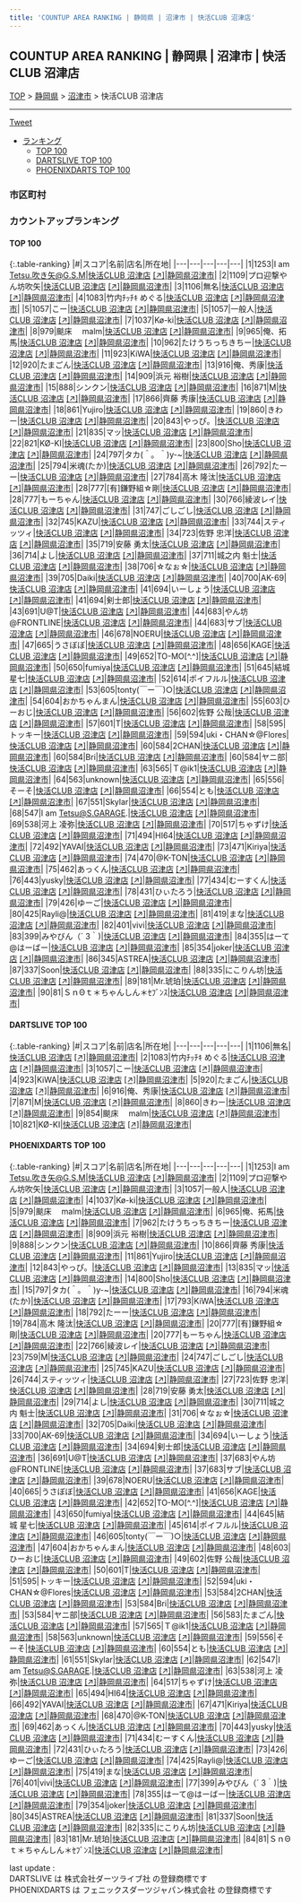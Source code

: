 ```yaml
---
title: 'COUNTUP AREA RANKING | 静岡県 | 沼津市 | 快活CLUB 沼津店'
---
```

## COUNTUP AREA RANKING | 静岡県 | 沼津市 | 快活CLUB 沼津店

[TOP](/darts/rank/) > [静岡県](/darts/rank/静岡県/) > [沼津市](/darts/rank/静岡県/沼津市/) > 快活CLUB 沼津店

___

<a href="https://twitter.com/share?ref_src=twsrc%5Etfw" data-text="COUNTUP AREA RANKING | 静岡県沼津市快活CLUB 沼津店" class="twitter-share-button" data-hashtags="DARTSLIVE,PHOENIXDARTS,darts,ダーツ" data-show-count="false">Tweet</a>

* [ランキング](#カウントアップランキング)
    * [TOP 100](#top-100)
    * [DARTSLIVE TOP 100](#dartslive-top-100)
    * [PHOENIXDARTS TOP 100](#phoenixdarts-top-100)

### 市区町村

<ul>

</ul>

### カウントアップランキング

#### TOP 100



{:.table-ranking}
|#|スコア|名前|店名|所在地|
|---|---|---|---|---|
|1|1253|<span class="rank-name-pd">I am Tetsu.吹き矢@G.S.M</span>|<a href="/darts/rank/shops/95696.html">快活CLUB 沼津店</a> <a href="https://vs.phoenixdarts.com/jp/shop/shopDetailInfo/s_95696?s_seq=95696">[↗]</a>|<a href="/darts/rank/静岡県/沼津市">静岡県沼津市</a>|
|2|1109|<span class="rank-name-pd">プロ迎撃やん坊吹矢</span>|<a href="/darts/rank/shops/95696.html">快活CLUB 沼津店</a> <a href="https://vs.phoenixdarts.com/jp/shop/shopDetailInfo/s_95696?s_seq=95696">[↗]</a>|<a href="/darts/rank/静岡県/沼津市">静岡県沼津市</a>|
|3|1106|<span class="rank-name-dl">無名</span>|<a href="/darts/rank/shops/9b9410111a87cf055f9f3321c1147265.html">快活CLUB 沼津店</a> <a href="https://search.dartslive.com/jp/shop/9b9410111a87cf055f9f3321c1147265">[↗]</a>|<a href="/darts/rank/静岡県/沼津市">静岡県沼津市</a>|
|4|1083|<span class="rank-name-dl">竹内ﾁｯﾁｷ めぐる</span>|<a href="/darts/rank/shops/9b9410111a87cf055f9f3321c1147265.html">快活CLUB 沼津店</a> <a href="https://search.dartslive.com/jp/shop/9b9410111a87cf055f9f3321c1147265">[↗]</a>|<a href="/darts/rank/静岡県/沼津市">静岡県沼津市</a>|
|5|1057|<span class="rank-name-dl">こー</span>|<a href="/darts/rank/shops/9b9410111a87cf055f9f3321c1147265.html">快活CLUB 沼津店</a> <a href="https://search.dartslive.com/jp/shop/9b9410111a87cf055f9f3321c1147265">[↗]</a>|<a href="/darts/rank/静岡県/沼津市">静岡県沼津市</a>|
|5|1057|<span class="rank-name-pd">一般人</span>|<a href="/darts/rank/shops/95696.html">快活CLUB 沼津店</a> <a href="https://vs.phoenixdarts.com/jp/shop/shopDetailInfo/s_95696?s_seq=95696">[↗]</a>|<a href="/darts/rank/静岡県/沼津市">静岡県沼津市</a>|
|7|1037|<span class="rank-name-pd">Kø-ki</span>|<a href="/darts/rank/shops/95696.html">快活CLUB 沼津店</a> <a href="https://vs.phoenixdarts.com/jp/shop/shopDetailInfo/s_95696?s_seq=95696">[↗]</a>|<a href="/darts/rank/静岡県/沼津市">静岡県沼津市</a>|
|8|979|<span class="rank-name-pd">颷床　 malm</span>|<a href="/darts/rank/shops/95696.html">快活CLUB 沼津店</a> <a href="https://vs.phoenixdarts.com/jp/shop/shopDetailInfo/s_95696?s_seq=95696">[↗]</a>|<a href="/darts/rank/静岡県/沼津市">静岡県沼津市</a>|
|9|965|<span class="rank-name-pd">俺、拓馬</span>|<a href="/darts/rank/shops/95696.html">快活CLUB 沼津店</a> <a href="https://vs.phoenixdarts.com/jp/shop/shopDetailInfo/s_95696?s_seq=95696">[↗]</a>|<a href="/darts/rank/静岡県/沼津市">静岡県沼津市</a>|
|10|962|<span class="rank-name-pd">たけうちっちきちー</span>|<a href="/darts/rank/shops/95696.html">快活CLUB 沼津店</a> <a href="https://vs.phoenixdarts.com/jp/shop/shopDetailInfo/s_95696?s_seq=95696">[↗]</a>|<a href="/darts/rank/静岡県/沼津市">静岡県沼津市</a>|
|11|923|<span class="rank-name-dl">KiWA</span>|<a href="/darts/rank/shops/9b9410111a87cf055f9f3321c1147265.html">快活CLUB 沼津店</a> <a href="https://search.dartslive.com/jp/shop/9b9410111a87cf055f9f3321c1147265">[↗]</a>|<a href="/darts/rank/静岡県/沼津市">静岡県沼津市</a>|
|12|920|<span class="rank-name-dl">たまごん</span>|<a href="/darts/rank/shops/9b9410111a87cf055f9f3321c1147265.html">快活CLUB 沼津店</a> <a href="https://search.dartslive.com/jp/shop/9b9410111a87cf055f9f3321c1147265">[↗]</a>|<a href="/darts/rank/静岡県/沼津市">静岡県沼津市</a>|
|13|916|<span class="rank-name-dl">俺、秀康</span>|<a href="/darts/rank/shops/9b9410111a87cf055f9f3321c1147265.html">快活CLUB 沼津店</a> <a href="https://search.dartslive.com/jp/shop/9b9410111a87cf055f9f3321c1147265">[↗]</a>|<a href="/darts/rank/静岡県/沼津市">静岡県沼津市</a>|
|14|909|<span class="rank-name-pd"><span class="pro-icon-pd"></span>浜元 裕樹</span>|<a href="/darts/rank/shops/95696.html">快活CLUB 沼津店</a> <a href="https://vs.phoenixdarts.com/jp/shop/shopDetailInfo/s_95696?s_seq=95696">[↗]</a>|<a href="/darts/rank/静岡県/沼津市">静岡県沼津市</a>|
|15|888|<span class="rank-name-pd">シンクン</span>|<a href="/darts/rank/shops/95696.html">快活CLUB 沼津店</a> <a href="https://vs.phoenixdarts.com/jp/shop/shopDetailInfo/s_95696?s_seq=95696">[↗]</a>|<a href="/darts/rank/静岡県/沼津市">静岡県沼津市</a>|
|16|871|<span class="rank-name-dl">M</span>|<a href="/darts/rank/shops/9b9410111a87cf055f9f3321c1147265.html">快活CLUB 沼津店</a> <a href="https://search.dartslive.com/jp/shop/9b9410111a87cf055f9f3321c1147265">[↗]</a>|<a href="/darts/rank/静岡県/沼津市">静岡県沼津市</a>|
|17|866|<span class="rank-name-pd">齊藤 秀康</span>|<a href="/darts/rank/shops/95696.html">快活CLUB 沼津店</a> <a href="https://vs.phoenixdarts.com/jp/shop/shopDetailInfo/s_95696?s_seq=95696">[↗]</a>|<a href="/darts/rank/静岡県/沼津市">静岡県沼津市</a>|
|18|861|<span class="rank-name-pd">Yujiro</span>|<a href="/darts/rank/shops/95696.html">快活CLUB 沼津店</a> <a href="https://vs.phoenixdarts.com/jp/shop/shopDetailInfo/s_95696?s_seq=95696">[↗]</a>|<a href="/darts/rank/静岡県/沼津市">静岡県沼津市</a>|
|19|860|<span class="rank-name-dl">きわー</span>|<a href="/darts/rank/shops/9b9410111a87cf055f9f3321c1147265.html">快活CLUB 沼津店</a> <a href="https://search.dartslive.com/jp/shop/9b9410111a87cf055f9f3321c1147265">[↗]</a>|<a href="/darts/rank/静岡県/沼津市">静岡県沼津市</a>|
|20|843|<span class="rank-name-pd">やっぴ。</span>|<a href="/darts/rank/shops/95696.html">快活CLUB 沼津店</a> <a href="https://vs.phoenixdarts.com/jp/shop/shopDetailInfo/s_95696?s_seq=95696">[↗]</a>|<a href="/darts/rank/静岡県/沼津市">静岡県沼津市</a>|
|21|835|<span class="rank-name-pd">マッ</span>|<a href="/darts/rank/shops/95696.html">快活CLUB 沼津店</a> <a href="https://vs.phoenixdarts.com/jp/shop/shopDetailInfo/s_95696?s_seq=95696">[↗]</a>|<a href="/darts/rank/静岡県/沼津市">静岡県沼津市</a>|
|22|821|<span class="rank-name-dl">KØ-KI</span>|<a href="/darts/rank/shops/9b9410111a87cf055f9f3321c1147265.html">快活CLUB 沼津店</a> <a href="https://search.dartslive.com/jp/shop/9b9410111a87cf055f9f3321c1147265">[↗]</a>|<a href="/darts/rank/静岡県/沼津市">静岡県沼津市</a>|
|23|800|<span class="rank-name-pd">Sho</span>|<a href="/darts/rank/shops/95696.html">快活CLUB 沼津店</a> <a href="https://vs.phoenixdarts.com/jp/shop/shopDetailInfo/s_95696?s_seq=95696">[↗]</a>|<a href="/darts/rank/静岡県/沼津市">静岡県沼津市</a>|
|24|797|<span class="rank-name-pd">タカ(＾。＾)y-~</span>|<a href="/darts/rank/shops/95696.html">快活CLUB 沼津店</a> <a href="https://vs.phoenixdarts.com/jp/shop/shopDetailInfo/s_95696?s_seq=95696">[↗]</a>|<a href="/darts/rank/静岡県/沼津市">静岡県沼津市</a>|
|25|794|<span class="rank-name-pd">米魂(たか)</span>|<a href="/darts/rank/shops/95696.html">快活CLUB 沼津店</a> <a href="https://vs.phoenixdarts.com/jp/shop/shopDetailInfo/s_95696?s_seq=95696">[↗]</a>|<a href="/darts/rank/静岡県/沼津市">静岡県沼津市</a>|
|26|792|<span class="rank-name-pd">たーー</span>|<a href="/darts/rank/shops/95696.html">快活CLUB 沼津店</a> <a href="https://vs.phoenixdarts.com/jp/shop/shopDetailInfo/s_95696?s_seq=95696">[↗]</a>|<a href="/darts/rank/静岡県/沼津市">静岡県沼津市</a>|
|27|784|<span class="rank-name-pd"><span class="pro-icon-pd"></span>高木 隆汰</span>|<a href="/darts/rank/shops/95696.html">快活CLUB 沼津店</a> <a href="https://vs.phoenixdarts.com/jp/shop/shopDetailInfo/s_95696?s_seq=95696">[↗]</a>|<a href="/darts/rank/静岡県/沼津市">静岡県沼津市</a>|
|28|777|<span class="rank-name-pd">[有]鎌野組☆剛</span>|<a href="/darts/rank/shops/95696.html">快活CLUB 沼津店</a> <a href="https://vs.phoenixdarts.com/jp/shop/shopDetailInfo/s_95696?s_seq=95696">[↗]</a>|<a href="/darts/rank/静岡県/沼津市">静岡県沼津市</a>|
|28|777|<span class="rank-name-pd">もーちゃん</span>|<a href="/darts/rank/shops/95696.html">快活CLUB 沼津店</a> <a href="https://vs.phoenixdarts.com/jp/shop/shopDetailInfo/s_95696?s_seq=95696">[↗]</a>|<a href="/darts/rank/静岡県/沼津市">静岡県沼津市</a>|
|30|766|<span class="rank-name-pd">綾波レイ</span>|<a href="/darts/rank/shops/95696.html">快活CLUB 沼津店</a> <a href="https://vs.phoenixdarts.com/jp/shop/shopDetailInfo/s_95696?s_seq=95696">[↗]</a>|<a href="/darts/rank/静岡県/沼津市">静岡県沼津市</a>|
|31|747|<span class="rank-name-pd">ごしごし</span>|<a href="/darts/rank/shops/95696.html">快活CLUB 沼津店</a> <a href="https://vs.phoenixdarts.com/jp/shop/shopDetailInfo/s_95696?s_seq=95696">[↗]</a>|<a href="/darts/rank/静岡県/沼津市">静岡県沼津市</a>|
|32|745|<span class="rank-name-pd">KAZU</span>|<a href="/darts/rank/shops/95696.html">快活CLUB 沼津店</a> <a href="https://vs.phoenixdarts.com/jp/shop/shopDetailInfo/s_95696?s_seq=95696">[↗]</a>|<a href="/darts/rank/静岡県/沼津市">静岡県沼津市</a>|
|33|744|<span class="rank-name-pd">スティッツィ</span>|<a href="/darts/rank/shops/95696.html">快活CLUB 沼津店</a> <a href="https://vs.phoenixdarts.com/jp/shop/shopDetailInfo/s_95696?s_seq=95696">[↗]</a>|<a href="/darts/rank/静岡県/沼津市">静岡県沼津市</a>|
|34|723|<span class="rank-name-pd"><span class="pro-icon-pd"></span>佐野 忠洋</span>|<a href="/darts/rank/shops/95696.html">快活CLUB 沼津店</a> <a href="https://vs.phoenixdarts.com/jp/shop/shopDetailInfo/s_95696?s_seq=95696">[↗]</a>|<a href="/darts/rank/静岡県/沼津市">静岡県沼津市</a>|
|35|719|<span class="rank-name-pd"><span class="pro-icon-pd"></span>安藤 勇太</span>|<a href="/darts/rank/shops/95696.html">快活CLUB 沼津店</a> <a href="https://vs.phoenixdarts.com/jp/shop/shopDetailInfo/s_95696?s_seq=95696">[↗]</a>|<a href="/darts/rank/静岡県/沼津市">静岡県沼津市</a>|
|36|714|<span class="rank-name-pd">よし</span>|<a href="/darts/rank/shops/95696.html">快活CLUB 沼津店</a> <a href="https://vs.phoenixdarts.com/jp/shop/shopDetailInfo/s_95696?s_seq=95696">[↗]</a>|<a href="/darts/rank/静岡県/沼津市">静岡県沼津市</a>|
|37|711|<span class="rank-name-pd"><span class="pro-icon-pd"></span>城之内 魁士</span>|<a href="/darts/rank/shops/95696.html">快活CLUB 沼津店</a> <a href="https://vs.phoenixdarts.com/jp/shop/shopDetailInfo/s_95696?s_seq=95696">[↗]</a>|<a href="/darts/rank/静岡県/沼津市">静岡県沼津市</a>|
|38|706|<span class="rank-name-pd">☆なぉ☆</span>|<a href="/darts/rank/shops/95696.html">快活CLUB 沼津店</a> <a href="https://vs.phoenixdarts.com/jp/shop/shopDetailInfo/s_95696?s_seq=95696">[↗]</a>|<a href="/darts/rank/静岡県/沼津市">静岡県沼津市</a>|
|39|705|<span class="rank-name-pd">Daiki</span>|<a href="/darts/rank/shops/95696.html">快活CLUB 沼津店</a> <a href="https://vs.phoenixdarts.com/jp/shop/shopDetailInfo/s_95696?s_seq=95696">[↗]</a>|<a href="/darts/rank/静岡県/沼津市">静岡県沼津市</a>|
|40|700|<span class="rank-name-pd">AK-69</span>|<a href="/darts/rank/shops/95696.html">快活CLUB 沼津店</a> <a href="https://vs.phoenixdarts.com/jp/shop/shopDetailInfo/s_95696?s_seq=95696">[↗]</a>|<a href="/darts/rank/静岡県/沼津市">静岡県沼津市</a>|
|41|694|<span class="rank-name-pd">いーしょう</span>|<a href="/darts/rank/shops/95696.html">快活CLUB 沼津店</a> <a href="https://vs.phoenixdarts.com/jp/shop/shopDetailInfo/s_95696?s_seq=95696">[↗]</a>|<a href="/darts/rank/静岡県/沼津市">静岡県沼津市</a>|
|41|694|<span class="rank-name-pd">剣士郎</span>|<a href="/darts/rank/shops/95696.html">快活CLUB 沼津店</a> <a href="https://vs.phoenixdarts.com/jp/shop/shopDetailInfo/s_95696?s_seq=95696">[↗]</a>|<a href="/darts/rank/静岡県/沼津市">静岡県沼津市</a>|
|43|691|<span class="rank-name-pd">U@T</span>|<a href="/darts/rank/shops/95696.html">快活CLUB 沼津店</a> <a href="https://vs.phoenixdarts.com/jp/shop/shopDetailInfo/s_95696?s_seq=95696">[↗]</a>|<a href="/darts/rank/静岡県/沼津市">静岡県沼津市</a>|
|44|683|<span class="rank-name-pd">やん坊@FRONTLINE</span>|<a href="/darts/rank/shops/95696.html">快活CLUB 沼津店</a> <a href="https://vs.phoenixdarts.com/jp/shop/shopDetailInfo/s_95696?s_seq=95696">[↗]</a>|<a href="/darts/rank/静岡県/沼津市">静岡県沼津市</a>|
|44|683|<span class="rank-name-pd">サブ</span>|<a href="/darts/rank/shops/95696.html">快活CLUB 沼津店</a> <a href="https://vs.phoenixdarts.com/jp/shop/shopDetailInfo/s_95696?s_seq=95696">[↗]</a>|<a href="/darts/rank/静岡県/沼津市">静岡県沼津市</a>|
|46|678|<span class="rank-name-pd">NOERU</span>|<a href="/darts/rank/shops/95696.html">快活CLUB 沼津店</a> <a href="https://vs.phoenixdarts.com/jp/shop/shopDetailInfo/s_95696?s_seq=95696">[↗]</a>|<a href="/darts/rank/静岡県/沼津市">静岡県沼津市</a>|
|47|665|<span class="rank-name-pd">うさぼぼ</span>|<a href="/darts/rank/shops/95696.html">快活CLUB 沼津店</a> <a href="https://vs.phoenixdarts.com/jp/shop/shopDetailInfo/s_95696?s_seq=95696">[↗]</a>|<a href="/darts/rank/静岡県/沼津市">静岡県沼津市</a>|
|48|656|<span class="rank-name-pd">KAGE</span>|<a href="/darts/rank/shops/95696.html">快活CLUB 沼津店</a> <a href="https://vs.phoenixdarts.com/jp/shop/shopDetailInfo/s_95696?s_seq=95696">[↗]</a>|<a href="/darts/rank/静岡県/沼津市">静岡県沼津市</a>|
|49|652|<span class="rank-name-pd">TO-MO[^.^]</span>|<a href="/darts/rank/shops/95696.html">快活CLUB 沼津店</a> <a href="https://vs.phoenixdarts.com/jp/shop/shopDetailInfo/s_95696?s_seq=95696">[↗]</a>|<a href="/darts/rank/静岡県/沼津市">静岡県沼津市</a>|
|50|650|<span class="rank-name-pd">fumiya</span>|<a href="/darts/rank/shops/95696.html">快活CLUB 沼津店</a> <a href="https://vs.phoenixdarts.com/jp/shop/shopDetailInfo/s_95696?s_seq=95696">[↗]</a>|<a href="/darts/rank/静岡県/沼津市">静岡県沼津市</a>|
|51|645|<span class="rank-name-pd">結城 星七</span>|<a href="/darts/rank/shops/95696.html">快活CLUB 沼津店</a> <a href="https://vs.phoenixdarts.com/jp/shop/shopDetailInfo/s_95696?s_seq=95696">[↗]</a>|<a href="/darts/rank/静岡県/沼津市">静岡県沼津市</a>|
|52|614|<span class="rank-name-pd">ポイフルル</span>|<a href="/darts/rank/shops/95696.html">快活CLUB 沼津店</a> <a href="https://vs.phoenixdarts.com/jp/shop/shopDetailInfo/s_95696?s_seq=95696">[↗]</a>|<a href="/darts/rank/静岡県/沼津市">静岡県沼津市</a>|
|53|605|<span class="rank-name-pd">tonty(￣ー￣)○</span>|<a href="/darts/rank/shops/95696.html">快活CLUB 沼津店</a> <a href="https://vs.phoenixdarts.com/jp/shop/shopDetailInfo/s_95696?s_seq=95696">[↗]</a>|<a href="/darts/rank/静岡県/沼津市">静岡県沼津市</a>|
|54|604|<span class="rank-name-pd">おかちゃんまん</span>|<a href="/darts/rank/shops/95696.html">快活CLUB 沼津店</a> <a href="https://vs.phoenixdarts.com/jp/shop/shopDetailInfo/s_95696?s_seq=95696">[↗]</a>|<a href="/darts/rank/静岡県/沼津市">静岡県沼津市</a>|
|55|603|<span class="rank-name-pd">ひーおじ</span>|<a href="/darts/rank/shops/95696.html">快活CLUB 沼津店</a> <a href="https://vs.phoenixdarts.com/jp/shop/shopDetailInfo/s_95696?s_seq=95696">[↗]</a>|<a href="/darts/rank/静岡県/沼津市">静岡県沼津市</a>|
|56|602|<span class="rank-name-pd">佐野 公哉</span>|<a href="/darts/rank/shops/95696.html">快活CLUB 沼津店</a> <a href="https://vs.phoenixdarts.com/jp/shop/shopDetailInfo/s_95696?s_seq=95696">[↗]</a>|<a href="/darts/rank/静岡県/沼津市">静岡県沼津市</a>|
|57|601|<span class="rank-name-pd">T</span>|<a href="/darts/rank/shops/95696.html">快活CLUB 沼津店</a> <a href="https://vs.phoenixdarts.com/jp/shop/shopDetailInfo/s_95696?s_seq=95696">[↗]</a>|<a href="/darts/rank/静岡県/沼津市">静岡県沼津市</a>|
|58|595|<span class="rank-name-pd">トッキー</span>|<a href="/darts/rank/shops/95696.html">快活CLUB 沼津店</a> <a href="https://vs.phoenixdarts.com/jp/shop/shopDetailInfo/s_95696?s_seq=95696">[↗]</a>|<a href="/darts/rank/静岡県/沼津市">静岡県沼津市</a>|
|59|594|<span class="rank-name-pd">uki・CHAN☆@Flores</span>|<a href="/darts/rank/shops/95696.html">快活CLUB 沼津店</a> <a href="https://vs.phoenixdarts.com/jp/shop/shopDetailInfo/s_95696?s_seq=95696">[↗]</a>|<a href="/darts/rank/静岡県/沼津市">静岡県沼津市</a>|
|60|584|<span class="rank-name-pd">2CHAN</span>|<a href="/darts/rank/shops/95696.html">快活CLUB 沼津店</a> <a href="https://vs.phoenixdarts.com/jp/shop/shopDetailInfo/s_95696?s_seq=95696">[↗]</a>|<a href="/darts/rank/静岡県/沼津市">静岡県沼津市</a>|
|60|584|<span class="rank-name-pd">Bri</span>|<a href="/darts/rank/shops/95696.html">快活CLUB 沼津店</a> <a href="https://vs.phoenixdarts.com/jp/shop/shopDetailInfo/s_95696?s_seq=95696">[↗]</a>|<a href="/darts/rank/静岡県/沼津市">静岡県沼津市</a>|
|60|584|<span class="rank-name-pd">ヤニ部</span>|<a href="/darts/rank/shops/95696.html">快活CLUB 沼津店</a> <a href="https://vs.phoenixdarts.com/jp/shop/shopDetailInfo/s_95696?s_seq=95696">[↗]</a>|<a href="/darts/rank/静岡県/沼津市">静岡県沼津市</a>|
|63|565|<span class="rank-name-pd">Ｔ@ik1</span>|<a href="/darts/rank/shops/95696.html">快活CLUB 沼津店</a> <a href="https://vs.phoenixdarts.com/jp/shop/shopDetailInfo/s_95696?s_seq=95696">[↗]</a>|<a href="/darts/rank/静岡県/沼津市">静岡県沼津市</a>|
|64|563|<span class="rank-name-pd">unknown</span>|<a href="/darts/rank/shops/95696.html">快活CLUB 沼津店</a> <a href="https://vs.phoenixdarts.com/jp/shop/shopDetailInfo/s_95696?s_seq=95696">[↗]</a>|<a href="/darts/rank/静岡県/沼津市">静岡県沼津市</a>|
|65|556|<span class="rank-name-pd">そーそ</span>|<a href="/darts/rank/shops/95696.html">快活CLUB 沼津店</a> <a href="https://vs.phoenixdarts.com/jp/shop/shopDetailInfo/s_95696?s_seq=95696">[↗]</a>|<a href="/darts/rank/静岡県/沼津市">静岡県沼津市</a>|
|66|554|<span class="rank-name-pd">とも</span>|<a href="/darts/rank/shops/95696.html">快活CLUB 沼津店</a> <a href="https://vs.phoenixdarts.com/jp/shop/shopDetailInfo/s_95696?s_seq=95696">[↗]</a>|<a href="/darts/rank/静岡県/沼津市">静岡県沼津市</a>|
|67|551|<span class="rank-name-pd">Skylar</span>|<a href="/darts/rank/shops/95696.html">快活CLUB 沼津店</a> <a href="https://vs.phoenixdarts.com/jp/shop/shopDetailInfo/s_95696?s_seq=95696">[↗]</a>|<a href="/darts/rank/静岡県/沼津市">静岡県沼津市</a>|
|68|547|<span class="rank-name-pd">I am Tetsu@S.GARAGE.</span>|<a href="/darts/rank/shops/95696.html">快活CLUB 沼津店</a> <a href="https://vs.phoenixdarts.com/jp/shop/shopDetailInfo/s_95696?s_seq=95696">[↗]</a>|<a href="/darts/rank/静岡県/沼津市">静岡県沼津市</a>|
|69|538|<span class="rank-name-pd">河上 凌弥</span>|<a href="/darts/rank/shops/95696.html">快活CLUB 沼津店</a> <a href="https://vs.phoenixdarts.com/jp/shop/shopDetailInfo/s_95696?s_seq=95696">[↗]</a>|<a href="/darts/rank/静岡県/沼津市">静岡県沼津市</a>|
|70|517|<span class="rank-name-pd">ちゃずけ</span>|<a href="/darts/rank/shops/95696.html">快活CLUB 沼津店</a> <a href="https://vs.phoenixdarts.com/jp/shop/shopDetailInfo/s_95696?s_seq=95696">[↗]</a>|<a href="/darts/rank/静岡県/沼津市">静岡県沼津市</a>|
|71|494|<span class="rank-name-pd">HI64</span>|<a href="/darts/rank/shops/95696.html">快活CLUB 沼津店</a> <a href="https://vs.phoenixdarts.com/jp/shop/shopDetailInfo/s_95696?s_seq=95696">[↗]</a>|<a href="/darts/rank/静岡県/沼津市">静岡県沼津市</a>|
|72|492|<span class="rank-name-pd">YAVAI</span>|<a href="/darts/rank/shops/95696.html">快活CLUB 沼津店</a> <a href="https://vs.phoenixdarts.com/jp/shop/shopDetailInfo/s_95696?s_seq=95696">[↗]</a>|<a href="/darts/rank/静岡県/沼津市">静岡県沼津市</a>|
|73|471|<span class="rank-name-pd">Kiriya</span>|<a href="/darts/rank/shops/95696.html">快活CLUB 沼津店</a> <a href="https://vs.phoenixdarts.com/jp/shop/shopDetailInfo/s_95696?s_seq=95696">[↗]</a>|<a href="/darts/rank/静岡県/沼津市">静岡県沼津市</a>|
|74|470|<span class="rank-name-pd">@K-TON</span>|<a href="/darts/rank/shops/95696.html">快活CLUB 沼津店</a> <a href="https://vs.phoenixdarts.com/jp/shop/shopDetailInfo/s_95696?s_seq=95696">[↗]</a>|<a href="/darts/rank/静岡県/沼津市">静岡県沼津市</a>|
|75|462|<span class="rank-name-pd">あっくん</span>|<a href="/darts/rank/shops/95696.html">快活CLUB 沼津店</a> <a href="https://vs.phoenixdarts.com/jp/shop/shopDetailInfo/s_95696?s_seq=95696">[↗]</a>|<a href="/darts/rank/静岡県/沼津市">静岡県沼津市</a>|
|76|443|<span class="rank-name-pd">yusky</span>|<a href="/darts/rank/shops/95696.html">快活CLUB 沼津店</a> <a href="https://vs.phoenixdarts.com/jp/shop/shopDetailInfo/s_95696?s_seq=95696">[↗]</a>|<a href="/darts/rank/静岡県/沼津市">静岡県沼津市</a>|
|77|434|<span class="rank-name-pd">むーすくん</span>|<a href="/darts/rank/shops/95696.html">快活CLUB 沼津店</a> <a href="https://vs.phoenixdarts.com/jp/shop/shopDetailInfo/s_95696?s_seq=95696">[↗]</a>|<a href="/darts/rank/静岡県/沼津市">静岡県沼津市</a>|
|78|431|<span class="rank-name-pd">ひぃたろう</span>|<a href="/darts/rank/shops/95696.html">快活CLUB 沼津店</a> <a href="https://vs.phoenixdarts.com/jp/shop/shopDetailInfo/s_95696?s_seq=95696">[↗]</a>|<a href="/darts/rank/静岡県/沼津市">静岡県沼津市</a>|
|79|426|<span class="rank-name-pd">ゆーご</span>|<a href="/darts/rank/shops/95696.html">快活CLUB 沼津店</a> <a href="https://vs.phoenixdarts.com/jp/shop/shopDetailInfo/s_95696?s_seq=95696">[↗]</a>|<a href="/darts/rank/静岡県/沼津市">静岡県沼津市</a>|
|80|425|<span class="rank-name-pd">Rayli@</span>|<a href="/darts/rank/shops/95696.html">快活CLUB 沼津店</a> <a href="https://vs.phoenixdarts.com/jp/shop/shopDetailInfo/s_95696?s_seq=95696">[↗]</a>|<a href="/darts/rank/静岡県/沼津市">静岡県沼津市</a>|
|81|419|<span class="rank-name-pd">まな</span>|<a href="/darts/rank/shops/95696.html">快活CLUB 沼津店</a> <a href="https://vs.phoenixdarts.com/jp/shop/shopDetailInfo/s_95696?s_seq=95696">[↗]</a>|<a href="/darts/rank/静岡県/沼津市">静岡県沼津市</a>|
|82|401|<span class="rank-name-pd">vivi</span>|<a href="/darts/rank/shops/95696.html">快活CLUB 沼津店</a> <a href="https://vs.phoenixdarts.com/jp/shop/shopDetailInfo/s_95696?s_seq=95696">[↗]</a>|<a href="/darts/rank/静岡県/沼津市">静岡県沼津市</a>|
|83|399|<span class="rank-name-pd">みやびん（´ 3｀)</span>|<a href="/darts/rank/shops/95696.html">快活CLUB 沼津店</a> <a href="https://vs.phoenixdarts.com/jp/shop/shopDetailInfo/s_95696?s_seq=95696">[↗]</a>|<a href="/darts/rank/静岡県/沼津市">静岡県沼津市</a>|
|84|355|<span class="rank-name-pd">はーて@はーばー</span>|<a href="/darts/rank/shops/95696.html">快活CLUB 沼津店</a> <a href="https://vs.phoenixdarts.com/jp/shop/shopDetailInfo/s_95696?s_seq=95696">[↗]</a>|<a href="/darts/rank/静岡県/沼津市">静岡県沼津市</a>|
|85|354|<span class="rank-name-pd">joker</span>|<a href="/darts/rank/shops/95696.html">快活CLUB 沼津店</a> <a href="https://vs.phoenixdarts.com/jp/shop/shopDetailInfo/s_95696?s_seq=95696">[↗]</a>|<a href="/darts/rank/静岡県/沼津市">静岡県沼津市</a>|
|86|345|<span class="rank-name-pd">ASTREA</span>|<a href="/darts/rank/shops/95696.html">快活CLUB 沼津店</a> <a href="https://vs.phoenixdarts.com/jp/shop/shopDetailInfo/s_95696?s_seq=95696">[↗]</a>|<a href="/darts/rank/静岡県/沼津市">静岡県沼津市</a>|
|87|337|<span class="rank-name-pd">Soon</span>|<a href="/darts/rank/shops/95696.html">快活CLUB 沼津店</a> <a href="https://vs.phoenixdarts.com/jp/shop/shopDetailInfo/s_95696?s_seq=95696">[↗]</a>|<a href="/darts/rank/静岡県/沼津市">静岡県沼津市</a>|
|88|335|<span class="rank-name-pd">にこりん坊</span>|<a href="/darts/rank/shops/95696.html">快活CLUB 沼津店</a> <a href="https://vs.phoenixdarts.com/jp/shop/shopDetailInfo/s_95696?s_seq=95696">[↗]</a>|<a href="/darts/rank/静岡県/沼津市">静岡県沼津市</a>|
|89|181|<span class="rank-name-pd">Mr.琥珀</span>|<a href="/darts/rank/shops/95696.html">快活CLUB 沼津店</a> <a href="https://vs.phoenixdarts.com/jp/shop/shopDetailInfo/s_95696?s_seq=95696">[↗]</a>|<a href="/darts/rank/静岡県/沼津市">静岡県沼津市</a>|
|90|81|<span class="rank-name-pd">ＳｎΘｔ＊ちゃんしん＊ｾﾌﾞﾝｽ</span>|<a href="/darts/rank/shops/95696.html">快活CLUB 沼津店</a> <a href="https://vs.phoenixdarts.com/jp/shop/shopDetailInfo/s_95696?s_seq=95696">[↗]</a>|<a href="/darts/rank/静岡県/沼津市">静岡県沼津市</a>|


#### DARTSLIVE TOP 100



{:.table-ranking}
|#|スコア|名前|店名|所在地|
|---|---|---|---|---|
|1|1106|<span class="rank-name-dl">無名</span>|<a href="/darts/rank/shops/9b9410111a87cf055f9f3321c1147265.html">快活CLUB 沼津店</a> <a href="https://search.dartslive.com/jp/shop/9b9410111a87cf055f9f3321c1147265">[↗]</a>|<a href="/darts/rank/静岡県/沼津市">静岡県沼津市</a>|
|2|1083|<span class="rank-name-dl">竹内ﾁｯﾁｷ めぐる</span>|<a href="/darts/rank/shops/9b9410111a87cf055f9f3321c1147265.html">快活CLUB 沼津店</a> <a href="https://search.dartslive.com/jp/shop/9b9410111a87cf055f9f3321c1147265">[↗]</a>|<a href="/darts/rank/静岡県/沼津市">静岡県沼津市</a>|
|3|1057|<span class="rank-name-dl">こー</span>|<a href="/darts/rank/shops/9b9410111a87cf055f9f3321c1147265.html">快活CLUB 沼津店</a> <a href="https://search.dartslive.com/jp/shop/9b9410111a87cf055f9f3321c1147265">[↗]</a>|<a href="/darts/rank/静岡県/沼津市">静岡県沼津市</a>|
|4|923|<span class="rank-name-dl">KiWA</span>|<a href="/darts/rank/shops/9b9410111a87cf055f9f3321c1147265.html">快活CLUB 沼津店</a> <a href="https://search.dartslive.com/jp/shop/9b9410111a87cf055f9f3321c1147265">[↗]</a>|<a href="/darts/rank/静岡県/沼津市">静岡県沼津市</a>|
|5|920|<span class="rank-name-dl">たまごん</span>|<a href="/darts/rank/shops/9b9410111a87cf055f9f3321c1147265.html">快活CLUB 沼津店</a> <a href="https://search.dartslive.com/jp/shop/9b9410111a87cf055f9f3321c1147265">[↗]</a>|<a href="/darts/rank/静岡県/沼津市">静岡県沼津市</a>|
|6|916|<span class="rank-name-dl">俺、秀康</span>|<a href="/darts/rank/shops/9b9410111a87cf055f9f3321c1147265.html">快活CLUB 沼津店</a> <a href="https://search.dartslive.com/jp/shop/9b9410111a87cf055f9f3321c1147265">[↗]</a>|<a href="/darts/rank/静岡県/沼津市">静岡県沼津市</a>|
|7|871|<span class="rank-name-dl">M</span>|<a href="/darts/rank/shops/9b9410111a87cf055f9f3321c1147265.html">快活CLUB 沼津店</a> <a href="https://search.dartslive.com/jp/shop/9b9410111a87cf055f9f3321c1147265">[↗]</a>|<a href="/darts/rank/静岡県/沼津市">静岡県沼津市</a>|
|8|860|<span class="rank-name-dl">きわー</span>|<a href="/darts/rank/shops/9b9410111a87cf055f9f3321c1147265.html">快活CLUB 沼津店</a> <a href="https://search.dartslive.com/jp/shop/9b9410111a87cf055f9f3321c1147265">[↗]</a>|<a href="/darts/rank/静岡県/沼津市">静岡県沼津市</a>|
|9|854|<span class="rank-name-dl">颷床　 malm</span>|<a href="/darts/rank/shops/9b9410111a87cf055f9f3321c1147265.html">快活CLUB 沼津店</a> <a href="https://search.dartslive.com/jp/shop/9b9410111a87cf055f9f3321c1147265">[↗]</a>|<a href="/darts/rank/静岡県/沼津市">静岡県沼津市</a>|
|10|821|<span class="rank-name-dl">KØ-KI</span>|<a href="/darts/rank/shops/9b9410111a87cf055f9f3321c1147265.html">快活CLUB 沼津店</a> <a href="https://search.dartslive.com/jp/shop/9b9410111a87cf055f9f3321c1147265">[↗]</a>|<a href="/darts/rank/静岡県/沼津市">静岡県沼津市</a>|


#### PHOENIXDARTS TOP 100



{:.table-ranking}
|#|スコア|名前|店名|所在地|
|---|---|---|---|---|
|1|1253|<span class="rank-name-pd">I am Tetsu.吹き矢@G.S.M</span>|<a href="/darts/rank/shops/95696.html">快活CLUB 沼津店</a> <a href="https://vs.phoenixdarts.com/jp/shop/shopDetailInfo/s_95696?s_seq=95696">[↗]</a>|<a href="/darts/rank/静岡県/沼津市">静岡県沼津市</a>|
|2|1109|<span class="rank-name-pd">プロ迎撃やん坊吹矢</span>|<a href="/darts/rank/shops/95696.html">快活CLUB 沼津店</a> <a href="https://vs.phoenixdarts.com/jp/shop/shopDetailInfo/s_95696?s_seq=95696">[↗]</a>|<a href="/darts/rank/静岡県/沼津市">静岡県沼津市</a>|
|3|1057|<span class="rank-name-pd">一般人</span>|<a href="/darts/rank/shops/95696.html">快活CLUB 沼津店</a> <a href="https://vs.phoenixdarts.com/jp/shop/shopDetailInfo/s_95696?s_seq=95696">[↗]</a>|<a href="/darts/rank/静岡県/沼津市">静岡県沼津市</a>|
|4|1037|<span class="rank-name-pd">Kø-ki</span>|<a href="/darts/rank/shops/95696.html">快活CLUB 沼津店</a> <a href="https://vs.phoenixdarts.com/jp/shop/shopDetailInfo/s_95696?s_seq=95696">[↗]</a>|<a href="/darts/rank/静岡県/沼津市">静岡県沼津市</a>|
|5|979|<span class="rank-name-pd">颷床　 malm</span>|<a href="/darts/rank/shops/95696.html">快活CLUB 沼津店</a> <a href="https://vs.phoenixdarts.com/jp/shop/shopDetailInfo/s_95696?s_seq=95696">[↗]</a>|<a href="/darts/rank/静岡県/沼津市">静岡県沼津市</a>|
|6|965|<span class="rank-name-pd">俺、拓馬</span>|<a href="/darts/rank/shops/95696.html">快活CLUB 沼津店</a> <a href="https://vs.phoenixdarts.com/jp/shop/shopDetailInfo/s_95696?s_seq=95696">[↗]</a>|<a href="/darts/rank/静岡県/沼津市">静岡県沼津市</a>|
|7|962|<span class="rank-name-pd">たけうちっちきちー</span>|<a href="/darts/rank/shops/95696.html">快活CLUB 沼津店</a> <a href="https://vs.phoenixdarts.com/jp/shop/shopDetailInfo/s_95696?s_seq=95696">[↗]</a>|<a href="/darts/rank/静岡県/沼津市">静岡県沼津市</a>|
|8|909|<span class="rank-name-pd"><span class="pro-icon-pd"></span>浜元 裕樹</span>|<a href="/darts/rank/shops/95696.html">快活CLUB 沼津店</a> <a href="https://vs.phoenixdarts.com/jp/shop/shopDetailInfo/s_95696?s_seq=95696">[↗]</a>|<a href="/darts/rank/静岡県/沼津市">静岡県沼津市</a>|
|9|888|<span class="rank-name-pd">シンクン</span>|<a href="/darts/rank/shops/95696.html">快活CLUB 沼津店</a> <a href="https://vs.phoenixdarts.com/jp/shop/shopDetailInfo/s_95696?s_seq=95696">[↗]</a>|<a href="/darts/rank/静岡県/沼津市">静岡県沼津市</a>|
|10|866|<span class="rank-name-pd">齊藤 秀康</span>|<a href="/darts/rank/shops/95696.html">快活CLUB 沼津店</a> <a href="https://vs.phoenixdarts.com/jp/shop/shopDetailInfo/s_95696?s_seq=95696">[↗]</a>|<a href="/darts/rank/静岡県/沼津市">静岡県沼津市</a>|
|11|861|<span class="rank-name-pd">Yujiro</span>|<a href="/darts/rank/shops/95696.html">快活CLUB 沼津店</a> <a href="https://vs.phoenixdarts.com/jp/shop/shopDetailInfo/s_95696?s_seq=95696">[↗]</a>|<a href="/darts/rank/静岡県/沼津市">静岡県沼津市</a>|
|12|843|<span class="rank-name-pd">やっぴ。</span>|<a href="/darts/rank/shops/95696.html">快活CLUB 沼津店</a> <a href="https://vs.phoenixdarts.com/jp/shop/shopDetailInfo/s_95696?s_seq=95696">[↗]</a>|<a href="/darts/rank/静岡県/沼津市">静岡県沼津市</a>|
|13|835|<span class="rank-name-pd">マッ</span>|<a href="/darts/rank/shops/95696.html">快活CLUB 沼津店</a> <a href="https://vs.phoenixdarts.com/jp/shop/shopDetailInfo/s_95696?s_seq=95696">[↗]</a>|<a href="/darts/rank/静岡県/沼津市">静岡県沼津市</a>|
|14|800|<span class="rank-name-pd">Sho</span>|<a href="/darts/rank/shops/95696.html">快活CLUB 沼津店</a> <a href="https://vs.phoenixdarts.com/jp/shop/shopDetailInfo/s_95696?s_seq=95696">[↗]</a>|<a href="/darts/rank/静岡県/沼津市">静岡県沼津市</a>|
|15|797|<span class="rank-name-pd">タカ(＾。＾)y-~</span>|<a href="/darts/rank/shops/95696.html">快活CLUB 沼津店</a> <a href="https://vs.phoenixdarts.com/jp/shop/shopDetailInfo/s_95696?s_seq=95696">[↗]</a>|<a href="/darts/rank/静岡県/沼津市">静岡県沼津市</a>|
|16|794|<span class="rank-name-pd">米魂(たか)</span>|<a href="/darts/rank/shops/95696.html">快活CLUB 沼津店</a> <a href="https://vs.phoenixdarts.com/jp/shop/shopDetailInfo/s_95696?s_seq=95696">[↗]</a>|<a href="/darts/rank/静岡県/沼津市">静岡県沼津市</a>|
|17|793|<span class="rank-name-pd">KiWA</span>|<a href="/darts/rank/shops/95696.html">快活CLUB 沼津店</a> <a href="https://vs.phoenixdarts.com/jp/shop/shopDetailInfo/s_95696?s_seq=95696">[↗]</a>|<a href="/darts/rank/静岡県/沼津市">静岡県沼津市</a>|
|18|792|<span class="rank-name-pd">たーー</span>|<a href="/darts/rank/shops/95696.html">快活CLUB 沼津店</a> <a href="https://vs.phoenixdarts.com/jp/shop/shopDetailInfo/s_95696?s_seq=95696">[↗]</a>|<a href="/darts/rank/静岡県/沼津市">静岡県沼津市</a>|
|19|784|<span class="rank-name-pd"><span class="pro-icon-pd"></span>高木 隆汰</span>|<a href="/darts/rank/shops/95696.html">快活CLUB 沼津店</a> <a href="https://vs.phoenixdarts.com/jp/shop/shopDetailInfo/s_95696?s_seq=95696">[↗]</a>|<a href="/darts/rank/静岡県/沼津市">静岡県沼津市</a>|
|20|777|<span class="rank-name-pd">[有]鎌野組☆剛</span>|<a href="/darts/rank/shops/95696.html">快活CLUB 沼津店</a> <a href="https://vs.phoenixdarts.com/jp/shop/shopDetailInfo/s_95696?s_seq=95696">[↗]</a>|<a href="/darts/rank/静岡県/沼津市">静岡県沼津市</a>|
|20|777|<span class="rank-name-pd">もーちゃん</span>|<a href="/darts/rank/shops/95696.html">快活CLUB 沼津店</a> <a href="https://vs.phoenixdarts.com/jp/shop/shopDetailInfo/s_95696?s_seq=95696">[↗]</a>|<a href="/darts/rank/静岡県/沼津市">静岡県沼津市</a>|
|22|766|<span class="rank-name-pd">綾波レイ</span>|<a href="/darts/rank/shops/95696.html">快活CLUB 沼津店</a> <a href="https://vs.phoenixdarts.com/jp/shop/shopDetailInfo/s_95696?s_seq=95696">[↗]</a>|<a href="/darts/rank/静岡県/沼津市">静岡県沼津市</a>|
|23|759|<span class="rank-name-pd">M</span>|<a href="/darts/rank/shops/95696.html">快活CLUB 沼津店</a> <a href="https://vs.phoenixdarts.com/jp/shop/shopDetailInfo/s_95696?s_seq=95696">[↗]</a>|<a href="/darts/rank/静岡県/沼津市">静岡県沼津市</a>|
|24|747|<span class="rank-name-pd">ごしごし</span>|<a href="/darts/rank/shops/95696.html">快活CLUB 沼津店</a> <a href="https://vs.phoenixdarts.com/jp/shop/shopDetailInfo/s_95696?s_seq=95696">[↗]</a>|<a href="/darts/rank/静岡県/沼津市">静岡県沼津市</a>|
|25|745|<span class="rank-name-pd">KAZU</span>|<a href="/darts/rank/shops/95696.html">快活CLUB 沼津店</a> <a href="https://vs.phoenixdarts.com/jp/shop/shopDetailInfo/s_95696?s_seq=95696">[↗]</a>|<a href="/darts/rank/静岡県/沼津市">静岡県沼津市</a>|
|26|744|<span class="rank-name-pd">スティッツィ</span>|<a href="/darts/rank/shops/95696.html">快活CLUB 沼津店</a> <a href="https://vs.phoenixdarts.com/jp/shop/shopDetailInfo/s_95696?s_seq=95696">[↗]</a>|<a href="/darts/rank/静岡県/沼津市">静岡県沼津市</a>|
|27|723|<span class="rank-name-pd"><span class="pro-icon-pd"></span>佐野 忠洋</span>|<a href="/darts/rank/shops/95696.html">快活CLUB 沼津店</a> <a href="https://vs.phoenixdarts.com/jp/shop/shopDetailInfo/s_95696?s_seq=95696">[↗]</a>|<a href="/darts/rank/静岡県/沼津市">静岡県沼津市</a>|
|28|719|<span class="rank-name-pd"><span class="pro-icon-pd"></span>安藤 勇太</span>|<a href="/darts/rank/shops/95696.html">快活CLUB 沼津店</a> <a href="https://vs.phoenixdarts.com/jp/shop/shopDetailInfo/s_95696?s_seq=95696">[↗]</a>|<a href="/darts/rank/静岡県/沼津市">静岡県沼津市</a>|
|29|714|<span class="rank-name-pd">よし</span>|<a href="/darts/rank/shops/95696.html">快活CLUB 沼津店</a> <a href="https://vs.phoenixdarts.com/jp/shop/shopDetailInfo/s_95696?s_seq=95696">[↗]</a>|<a href="/darts/rank/静岡県/沼津市">静岡県沼津市</a>|
|30|711|<span class="rank-name-pd"><span class="pro-icon-pd"></span>城之内 魁士</span>|<a href="/darts/rank/shops/95696.html">快活CLUB 沼津店</a> <a href="https://vs.phoenixdarts.com/jp/shop/shopDetailInfo/s_95696?s_seq=95696">[↗]</a>|<a href="/darts/rank/静岡県/沼津市">静岡県沼津市</a>|
|31|706|<span class="rank-name-pd">☆なぉ☆</span>|<a href="/darts/rank/shops/95696.html">快活CLUB 沼津店</a> <a href="https://vs.phoenixdarts.com/jp/shop/shopDetailInfo/s_95696?s_seq=95696">[↗]</a>|<a href="/darts/rank/静岡県/沼津市">静岡県沼津市</a>|
|32|705|<span class="rank-name-pd">Daiki</span>|<a href="/darts/rank/shops/95696.html">快活CLUB 沼津店</a> <a href="https://vs.phoenixdarts.com/jp/shop/shopDetailInfo/s_95696?s_seq=95696">[↗]</a>|<a href="/darts/rank/静岡県/沼津市">静岡県沼津市</a>|
|33|700|<span class="rank-name-pd">AK-69</span>|<a href="/darts/rank/shops/95696.html">快活CLUB 沼津店</a> <a href="https://vs.phoenixdarts.com/jp/shop/shopDetailInfo/s_95696?s_seq=95696">[↗]</a>|<a href="/darts/rank/静岡県/沼津市">静岡県沼津市</a>|
|34|694|<span class="rank-name-pd">いーしょう</span>|<a href="/darts/rank/shops/95696.html">快活CLUB 沼津店</a> <a href="https://vs.phoenixdarts.com/jp/shop/shopDetailInfo/s_95696?s_seq=95696">[↗]</a>|<a href="/darts/rank/静岡県/沼津市">静岡県沼津市</a>|
|34|694|<span class="rank-name-pd">剣士郎</span>|<a href="/darts/rank/shops/95696.html">快活CLUB 沼津店</a> <a href="https://vs.phoenixdarts.com/jp/shop/shopDetailInfo/s_95696?s_seq=95696">[↗]</a>|<a href="/darts/rank/静岡県/沼津市">静岡県沼津市</a>|
|36|691|<span class="rank-name-pd">U@T</span>|<a href="/darts/rank/shops/95696.html">快活CLUB 沼津店</a> <a href="https://vs.phoenixdarts.com/jp/shop/shopDetailInfo/s_95696?s_seq=95696">[↗]</a>|<a href="/darts/rank/静岡県/沼津市">静岡県沼津市</a>|
|37|683|<span class="rank-name-pd">やん坊@FRONTLINE</span>|<a href="/darts/rank/shops/95696.html">快活CLUB 沼津店</a> <a href="https://vs.phoenixdarts.com/jp/shop/shopDetailInfo/s_95696?s_seq=95696">[↗]</a>|<a href="/darts/rank/静岡県/沼津市">静岡県沼津市</a>|
|37|683|<span class="rank-name-pd">サブ</span>|<a href="/darts/rank/shops/95696.html">快活CLUB 沼津店</a> <a href="https://vs.phoenixdarts.com/jp/shop/shopDetailInfo/s_95696?s_seq=95696">[↗]</a>|<a href="/darts/rank/静岡県/沼津市">静岡県沼津市</a>|
|39|678|<span class="rank-name-pd">NOERU</span>|<a href="/darts/rank/shops/95696.html">快活CLUB 沼津店</a> <a href="https://vs.phoenixdarts.com/jp/shop/shopDetailInfo/s_95696?s_seq=95696">[↗]</a>|<a href="/darts/rank/静岡県/沼津市">静岡県沼津市</a>|
|40|665|<span class="rank-name-pd">うさぼぼ</span>|<a href="/darts/rank/shops/95696.html">快活CLUB 沼津店</a> <a href="https://vs.phoenixdarts.com/jp/shop/shopDetailInfo/s_95696?s_seq=95696">[↗]</a>|<a href="/darts/rank/静岡県/沼津市">静岡県沼津市</a>|
|41|656|<span class="rank-name-pd">KAGE</span>|<a href="/darts/rank/shops/95696.html">快活CLUB 沼津店</a> <a href="https://vs.phoenixdarts.com/jp/shop/shopDetailInfo/s_95696?s_seq=95696">[↗]</a>|<a href="/darts/rank/静岡県/沼津市">静岡県沼津市</a>|
|42|652|<span class="rank-name-pd">TO-MO[^.^]</span>|<a href="/darts/rank/shops/95696.html">快活CLUB 沼津店</a> <a href="https://vs.phoenixdarts.com/jp/shop/shopDetailInfo/s_95696?s_seq=95696">[↗]</a>|<a href="/darts/rank/静岡県/沼津市">静岡県沼津市</a>|
|43|650|<span class="rank-name-pd">fumiya</span>|<a href="/darts/rank/shops/95696.html">快活CLUB 沼津店</a> <a href="https://vs.phoenixdarts.com/jp/shop/shopDetailInfo/s_95696?s_seq=95696">[↗]</a>|<a href="/darts/rank/静岡県/沼津市">静岡県沼津市</a>|
|44|645|<span class="rank-name-pd">結城 星七</span>|<a href="/darts/rank/shops/95696.html">快活CLUB 沼津店</a> <a href="https://vs.phoenixdarts.com/jp/shop/shopDetailInfo/s_95696?s_seq=95696">[↗]</a>|<a href="/darts/rank/静岡県/沼津市">静岡県沼津市</a>|
|45|614|<span class="rank-name-pd">ポイフルル</span>|<a href="/darts/rank/shops/95696.html">快活CLUB 沼津店</a> <a href="https://vs.phoenixdarts.com/jp/shop/shopDetailInfo/s_95696?s_seq=95696">[↗]</a>|<a href="/darts/rank/静岡県/沼津市">静岡県沼津市</a>|
|46|605|<span class="rank-name-pd">tonty(￣ー￣)○</span>|<a href="/darts/rank/shops/95696.html">快活CLUB 沼津店</a> <a href="https://vs.phoenixdarts.com/jp/shop/shopDetailInfo/s_95696?s_seq=95696">[↗]</a>|<a href="/darts/rank/静岡県/沼津市">静岡県沼津市</a>|
|47|604|<span class="rank-name-pd">おかちゃんまん</span>|<a href="/darts/rank/shops/95696.html">快活CLUB 沼津店</a> <a href="https://vs.phoenixdarts.com/jp/shop/shopDetailInfo/s_95696?s_seq=95696">[↗]</a>|<a href="/darts/rank/静岡県/沼津市">静岡県沼津市</a>|
|48|603|<span class="rank-name-pd">ひーおじ</span>|<a href="/darts/rank/shops/95696.html">快活CLUB 沼津店</a> <a href="https://vs.phoenixdarts.com/jp/shop/shopDetailInfo/s_95696?s_seq=95696">[↗]</a>|<a href="/darts/rank/静岡県/沼津市">静岡県沼津市</a>|
|49|602|<span class="rank-name-pd">佐野 公哉</span>|<a href="/darts/rank/shops/95696.html">快活CLUB 沼津店</a> <a href="https://vs.phoenixdarts.com/jp/shop/shopDetailInfo/s_95696?s_seq=95696">[↗]</a>|<a href="/darts/rank/静岡県/沼津市">静岡県沼津市</a>|
|50|601|<span class="rank-name-pd">T</span>|<a href="/darts/rank/shops/95696.html">快活CLUB 沼津店</a> <a href="https://vs.phoenixdarts.com/jp/shop/shopDetailInfo/s_95696?s_seq=95696">[↗]</a>|<a href="/darts/rank/静岡県/沼津市">静岡県沼津市</a>|
|51|595|<span class="rank-name-pd">トッキー</span>|<a href="/darts/rank/shops/95696.html">快活CLUB 沼津店</a> <a href="https://vs.phoenixdarts.com/jp/shop/shopDetailInfo/s_95696?s_seq=95696">[↗]</a>|<a href="/darts/rank/静岡県/沼津市">静岡県沼津市</a>|
|52|594|<span class="rank-name-pd">uki・CHAN☆@Flores</span>|<a href="/darts/rank/shops/95696.html">快活CLUB 沼津店</a> <a href="https://vs.phoenixdarts.com/jp/shop/shopDetailInfo/s_95696?s_seq=95696">[↗]</a>|<a href="/darts/rank/静岡県/沼津市">静岡県沼津市</a>|
|53|584|<span class="rank-name-pd">2CHAN</span>|<a href="/darts/rank/shops/95696.html">快活CLUB 沼津店</a> <a href="https://vs.phoenixdarts.com/jp/shop/shopDetailInfo/s_95696?s_seq=95696">[↗]</a>|<a href="/darts/rank/静岡県/沼津市">静岡県沼津市</a>|
|53|584|<span class="rank-name-pd">Bri</span>|<a href="/darts/rank/shops/95696.html">快活CLUB 沼津店</a> <a href="https://vs.phoenixdarts.com/jp/shop/shopDetailInfo/s_95696?s_seq=95696">[↗]</a>|<a href="/darts/rank/静岡県/沼津市">静岡県沼津市</a>|
|53|584|<span class="rank-name-pd">ヤニ部</span>|<a href="/darts/rank/shops/95696.html">快活CLUB 沼津店</a> <a href="https://vs.phoenixdarts.com/jp/shop/shopDetailInfo/s_95696?s_seq=95696">[↗]</a>|<a href="/darts/rank/静岡県/沼津市">静岡県沼津市</a>|
|56|583|<span class="rank-name-pd">たまごん</span>|<a href="/darts/rank/shops/95696.html">快活CLUB 沼津店</a> <a href="https://vs.phoenixdarts.com/jp/shop/shopDetailInfo/s_95696?s_seq=95696">[↗]</a>|<a href="/darts/rank/静岡県/沼津市">静岡県沼津市</a>|
|57|565|<span class="rank-name-pd">Ｔ@ik1</span>|<a href="/darts/rank/shops/95696.html">快活CLUB 沼津店</a> <a href="https://vs.phoenixdarts.com/jp/shop/shopDetailInfo/s_95696?s_seq=95696">[↗]</a>|<a href="/darts/rank/静岡県/沼津市">静岡県沼津市</a>|
|58|563|<span class="rank-name-pd">unknown</span>|<a href="/darts/rank/shops/95696.html">快活CLUB 沼津店</a> <a href="https://vs.phoenixdarts.com/jp/shop/shopDetailInfo/s_95696?s_seq=95696">[↗]</a>|<a href="/darts/rank/静岡県/沼津市">静岡県沼津市</a>|
|59|556|<span class="rank-name-pd">そーそ</span>|<a href="/darts/rank/shops/95696.html">快活CLUB 沼津店</a> <a href="https://vs.phoenixdarts.com/jp/shop/shopDetailInfo/s_95696?s_seq=95696">[↗]</a>|<a href="/darts/rank/静岡県/沼津市">静岡県沼津市</a>|
|60|554|<span class="rank-name-pd">とも</span>|<a href="/darts/rank/shops/95696.html">快活CLUB 沼津店</a> <a href="https://vs.phoenixdarts.com/jp/shop/shopDetailInfo/s_95696?s_seq=95696">[↗]</a>|<a href="/darts/rank/静岡県/沼津市">静岡県沼津市</a>|
|61|551|<span class="rank-name-pd">Skylar</span>|<a href="/darts/rank/shops/95696.html">快活CLUB 沼津店</a> <a href="https://vs.phoenixdarts.com/jp/shop/shopDetailInfo/s_95696?s_seq=95696">[↗]</a>|<a href="/darts/rank/静岡県/沼津市">静岡県沼津市</a>|
|62|547|<span class="rank-name-pd">I am Tetsu@S.GARAGE.</span>|<a href="/darts/rank/shops/95696.html">快活CLUB 沼津店</a> <a href="https://vs.phoenixdarts.com/jp/shop/shopDetailInfo/s_95696?s_seq=95696">[↗]</a>|<a href="/darts/rank/静岡県/沼津市">静岡県沼津市</a>|
|63|538|<span class="rank-name-pd">河上 凌弥</span>|<a href="/darts/rank/shops/95696.html">快活CLUB 沼津店</a> <a href="https://vs.phoenixdarts.com/jp/shop/shopDetailInfo/s_95696?s_seq=95696">[↗]</a>|<a href="/darts/rank/静岡県/沼津市">静岡県沼津市</a>|
|64|517|<span class="rank-name-pd">ちゃずけ</span>|<a href="/darts/rank/shops/95696.html">快活CLUB 沼津店</a> <a href="https://vs.phoenixdarts.com/jp/shop/shopDetailInfo/s_95696?s_seq=95696">[↗]</a>|<a href="/darts/rank/静岡県/沼津市">静岡県沼津市</a>|
|65|494|<span class="rank-name-pd">HI64</span>|<a href="/darts/rank/shops/95696.html">快活CLUB 沼津店</a> <a href="https://vs.phoenixdarts.com/jp/shop/shopDetailInfo/s_95696?s_seq=95696">[↗]</a>|<a href="/darts/rank/静岡県/沼津市">静岡県沼津市</a>|
|66|492|<span class="rank-name-pd">YAVAI</span>|<a href="/darts/rank/shops/95696.html">快活CLUB 沼津店</a> <a href="https://vs.phoenixdarts.com/jp/shop/shopDetailInfo/s_95696?s_seq=95696">[↗]</a>|<a href="/darts/rank/静岡県/沼津市">静岡県沼津市</a>|
|67|471|<span class="rank-name-pd">Kiriya</span>|<a href="/darts/rank/shops/95696.html">快活CLUB 沼津店</a> <a href="https://vs.phoenixdarts.com/jp/shop/shopDetailInfo/s_95696?s_seq=95696">[↗]</a>|<a href="/darts/rank/静岡県/沼津市">静岡県沼津市</a>|
|68|470|<span class="rank-name-pd">@K-TON</span>|<a href="/darts/rank/shops/95696.html">快活CLUB 沼津店</a> <a href="https://vs.phoenixdarts.com/jp/shop/shopDetailInfo/s_95696?s_seq=95696">[↗]</a>|<a href="/darts/rank/静岡県/沼津市">静岡県沼津市</a>|
|69|462|<span class="rank-name-pd">あっくん</span>|<a href="/darts/rank/shops/95696.html">快活CLUB 沼津店</a> <a href="https://vs.phoenixdarts.com/jp/shop/shopDetailInfo/s_95696?s_seq=95696">[↗]</a>|<a href="/darts/rank/静岡県/沼津市">静岡県沼津市</a>|
|70|443|<span class="rank-name-pd">yusky</span>|<a href="/darts/rank/shops/95696.html">快活CLUB 沼津店</a> <a href="https://vs.phoenixdarts.com/jp/shop/shopDetailInfo/s_95696?s_seq=95696">[↗]</a>|<a href="/darts/rank/静岡県/沼津市">静岡県沼津市</a>|
|71|434|<span class="rank-name-pd">むーすくん</span>|<a href="/darts/rank/shops/95696.html">快活CLUB 沼津店</a> <a href="https://vs.phoenixdarts.com/jp/shop/shopDetailInfo/s_95696?s_seq=95696">[↗]</a>|<a href="/darts/rank/静岡県/沼津市">静岡県沼津市</a>|
|72|431|<span class="rank-name-pd">ひぃたろう</span>|<a href="/darts/rank/shops/95696.html">快活CLUB 沼津店</a> <a href="https://vs.phoenixdarts.com/jp/shop/shopDetailInfo/s_95696?s_seq=95696">[↗]</a>|<a href="/darts/rank/静岡県/沼津市">静岡県沼津市</a>|
|73|426|<span class="rank-name-pd">ゆーご</span>|<a href="/darts/rank/shops/95696.html">快活CLUB 沼津店</a> <a href="https://vs.phoenixdarts.com/jp/shop/shopDetailInfo/s_95696?s_seq=95696">[↗]</a>|<a href="/darts/rank/静岡県/沼津市">静岡県沼津市</a>|
|74|425|<span class="rank-name-pd">Rayli@</span>|<a href="/darts/rank/shops/95696.html">快活CLUB 沼津店</a> <a href="https://vs.phoenixdarts.com/jp/shop/shopDetailInfo/s_95696?s_seq=95696">[↗]</a>|<a href="/darts/rank/静岡県/沼津市">静岡県沼津市</a>|
|75|419|<span class="rank-name-pd">まな</span>|<a href="/darts/rank/shops/95696.html">快活CLUB 沼津店</a> <a href="https://vs.phoenixdarts.com/jp/shop/shopDetailInfo/s_95696?s_seq=95696">[↗]</a>|<a href="/darts/rank/静岡県/沼津市">静岡県沼津市</a>|
|76|401|<span class="rank-name-pd">vivi</span>|<a href="/darts/rank/shops/95696.html">快活CLUB 沼津店</a> <a href="https://vs.phoenixdarts.com/jp/shop/shopDetailInfo/s_95696?s_seq=95696">[↗]</a>|<a href="/darts/rank/静岡県/沼津市">静岡県沼津市</a>|
|77|399|<span class="rank-name-pd">みやびん（´ 3｀)</span>|<a href="/darts/rank/shops/95696.html">快活CLUB 沼津店</a> <a href="https://vs.phoenixdarts.com/jp/shop/shopDetailInfo/s_95696?s_seq=95696">[↗]</a>|<a href="/darts/rank/静岡県/沼津市">静岡県沼津市</a>|
|78|355|<span class="rank-name-pd">はーて@はーばー</span>|<a href="/darts/rank/shops/95696.html">快活CLUB 沼津店</a> <a href="https://vs.phoenixdarts.com/jp/shop/shopDetailInfo/s_95696?s_seq=95696">[↗]</a>|<a href="/darts/rank/静岡県/沼津市">静岡県沼津市</a>|
|79|354|<span class="rank-name-pd">joker</span>|<a href="/darts/rank/shops/95696.html">快活CLUB 沼津店</a> <a href="https://vs.phoenixdarts.com/jp/shop/shopDetailInfo/s_95696?s_seq=95696">[↗]</a>|<a href="/darts/rank/静岡県/沼津市">静岡県沼津市</a>|
|80|345|<span class="rank-name-pd">ASTREA</span>|<a href="/darts/rank/shops/95696.html">快活CLUB 沼津店</a> <a href="https://vs.phoenixdarts.com/jp/shop/shopDetailInfo/s_95696?s_seq=95696">[↗]</a>|<a href="/darts/rank/静岡県/沼津市">静岡県沼津市</a>|
|81|337|<span class="rank-name-pd">Soon</span>|<a href="/darts/rank/shops/95696.html">快活CLUB 沼津店</a> <a href="https://vs.phoenixdarts.com/jp/shop/shopDetailInfo/s_95696?s_seq=95696">[↗]</a>|<a href="/darts/rank/静岡県/沼津市">静岡県沼津市</a>|
|82|335|<span class="rank-name-pd">にこりん坊</span>|<a href="/darts/rank/shops/95696.html">快活CLUB 沼津店</a> <a href="https://vs.phoenixdarts.com/jp/shop/shopDetailInfo/s_95696?s_seq=95696">[↗]</a>|<a href="/darts/rank/静岡県/沼津市">静岡県沼津市</a>|
|83|181|<span class="rank-name-pd">Mr.琥珀</span>|<a href="/darts/rank/shops/95696.html">快活CLUB 沼津店</a> <a href="https://vs.phoenixdarts.com/jp/shop/shopDetailInfo/s_95696?s_seq=95696">[↗]</a>|<a href="/darts/rank/静岡県/沼津市">静岡県沼津市</a>|
|84|81|<span class="rank-name-pd">ＳｎΘｔ＊ちゃんしん＊ｾﾌﾞﾝｽ</span>|<a href="/darts/rank/shops/95696.html">快活CLUB 沼津店</a> <a href="https://vs.phoenixdarts.com/jp/shop/shopDetailInfo/s_95696?s_seq=95696">[↗]</a>|<a href="/darts/rank/静岡県/沼津市">静岡県沼津市</a>|


<div class="footer border-top border-gray-light mt-5 pt-3 text-right text-gray">
    last update : <span style="font-weight: italic" id="foot_last_modified"></span><br />
    DARTSLIVE は 株式会社ダーツライブ社 の登録商標です<br />
    PHOENIXDARTS は フェニックスダーツジャパン株式会社 の登録商標です<br />
</div>

<script src="https://cdnjs.cloudflare.com/ajax/libs/jquery.tablesorter/2.31.3/js/jquery.tablesorter.min.js" integrity="sha512-qzgd5cYSZcosqpzpn7zF2ZId8f/8CHmFKZ8j7mU4OUXTNRd5g+ZHBPsgKEwoqxCtdQvExE5LprwwPAgoicguNg==" crossorigin="anonymous" referrerpolicy="no-referrer"></script>
<link rel="stylesheet" href="https://cdnjs.cloudflare.com/ajax/libs/jquery.tablesorter/2.31.3/css/theme.default.min.css" integrity="sha512-wghhOJkjQX0Lh3NSWvNKeZ0ZpNn+SPVXX1Qyc9OCaogADktxrBiBdKGDoqVUOyhStvMBmJQ8ZdMHiR3wuEq8+w==" crossorigin="anonymous" referrerpolicy="no-referrer" />
<script>
$(function() {
    $(".table-ranking").tablesorter({sortList:[[0, 0]]});
    $("#foot_last_modified").text(formatDate(new Date(document.lastModified), 'yyyy-MM-dd HH:mm:ss'));
});
</script>

<script async src="https://platform.twitter.com/widgets.js" charset="utf-8"></script>